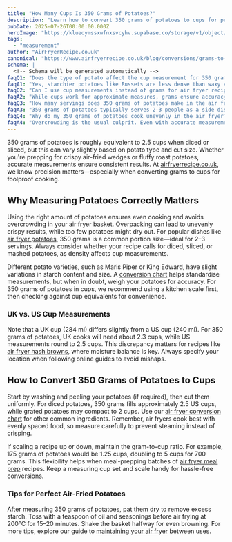 ```yaml
---
title: "How Many Cups Is 350 Grams of Potatoes?"
description: "Learn how to convert 350 grams of potatoes to cups for perfect air fryer recipes every time. Get accurate measurements in seconds!"
pubDate: 2025-07-26T00:00:00.000Z
heroImage: "https://klueoymssxwfnxsvcyhv.supabase.co/storage/v1/object/public/Shmucket/how-many-cups-is-350-grams-of-potatoes.webp"
tags:
  - "measurement"
author: "AirFryerRecipe.co.uk"
canonical: "https://www.airfryerrecipe.co.uk/blog/conversions/grams-to-cups/how-many-cups-is-350-grams-of-potatoes"
schema: |
  <!-- Schema will be generated automatically -->
faqQ1: "Does the type of potato affect the cup measurement for 350 grams?"
faqA1: "Yes, starchier potatoes like Russets are less dense than waxy varieties (e.g., Charlotte), so 350 grams may fill slightly more cups when diced. Always weigh for precision, especially for recipes like air-fried roast potatoes where texture is crucial."
faqQ2: "Can I use cup measurements instead of grams for air fryer recipes?"
faqA2: "While cups work for approximate measures, grams ensure accuracy—especially with ingredients like potatoes that vary in density. For consistent results, weigh 350 grams first, then note the cup equivalent for your preferred cut (diced, sliced, or grated)."
faqQ3: "How many servings does 350 grams of potatoes make in the air fryer?"
faqA3: "350 grams of potatoes typically serves 2–3 people as a side dish. For mains like air-fryer potato wedges, it’s ideal for two portions. Adjust quantities using our conversion chart if cooking for a crowd."
faqQ4: "Why do my 350 grams of potatoes cook unevenly in the air fryer?"
faqA4: "Overcrowding is the usual culprit. Even with accurate measurements, spread potatoes in a single layer. If your air fryer is small, cook in batches. Also, uniform cutting ensures all pieces crisp evenly at the same time."
---
```

<p>350 grams of potatoes is roughly equivalent to 2.5 cups when diced or sliced, but this can vary slightly based on potato type and cut size. Whether you're prepping for crispy air-fried wedges or fluffy roast potatoes, accurate measurements ensure consistent results. At <a href=https://www.airfryerrecipe.co.uk>airfryerrecipe.co.uk</a>, we know precision matters—especially when converting grams to cups for foolproof cooking.</p>

<h2>Why Measuring Potatoes Correctly Matters</h2>  
<p>Using the right amount of potatoes ensures even cooking and avoids overcrowding in your air fryer basket. Overpacking can lead to unevenly crispy results, while too few potatoes might dry out. For popular dishes like <a href=https://www.airfryerrecipe.co.uk/recipe-category/potatoes>air fryer potatoes</a>, 350 grams is a common portion size—ideal for 2–3 servings. Always consider whether your recipe calls for diced, sliced, or mashed potatoes, as density affects cup measurements.</p>  

<p>Different potato varieties, such as Maris Piper or King Edward, have slight variations in starch content and size. A <a href=https://www.airfryerrecipe.co.uk/air-fryer-conversion-chart>conversion chart</a> helps standardise measurements, but when in doubt, weigh your potatoes for accuracy. For 350 grams of potatoes in cups, we recommend using a kitchen scale first, then checking against cup equivalents for convenience.</p>  

<h3>UK vs. US Cup Measurements</h3>  
<p>Note that a UK cup (284 ml) differs slightly from a US cup (240 ml). For 350 grams of potatoes, UK cooks will need about 2.3 cups, while US measurements round to 2.5 cups. This discrepancy matters for recipes like <a href=https://www.airfryerrecipe.co.uk/recipes>air fryer hash browns</a>, where moisture balance is key. Always specify your location when following online guides to avoid mishaps.</p>  

<h2>How to Convert 350 Grams of Potatoes to Cups</h2>  
<p>Start by washing and peeling your potatoes (if required), then cut them uniformly. For diced potatoes, 350 grams fills approximately 2.5 US cups, while grated potatoes may compact to 2 cups. Use our <a href=https://www.airfryerrecipe.co.uk/air-fryer-conversion-chart>air fryer conversion chart</a> for other common ingredients. Remember, air fryers cook best with evenly spaced food, so measure carefully to prevent steaming instead of crisping.</p>  

<p>If scaling a recipe up or down, maintain the gram-to-cup ratio. For example, 175 grams of potatoes would be 1.25 cups, doubling to 5 cups for 700 grams. This flexibility helps when meal-prepping batches of <a href=https://www.airfryerrecipe.co.uk/recipe-category/meal-prep>air fryer meal prep</a> recipes. Keep a measuring cup set and scale handy for hassle-free conversions.</p>  

<h3>Tips for Perfect Air-Fried Potatoes</h3>  
<p>After measuring 350 grams of potatoes, pat them dry to remove excess starch. Toss with a teaspoon of oil and seasonings before air frying at 200°C for 15–20 minutes. Shake the basket halfway for even browning. For more tips, explore our guide to <a href=https://www.airfryerrecipe.co.uk/air-fryer-cleaner>maintaining your air fryer</a> between uses.</p>
